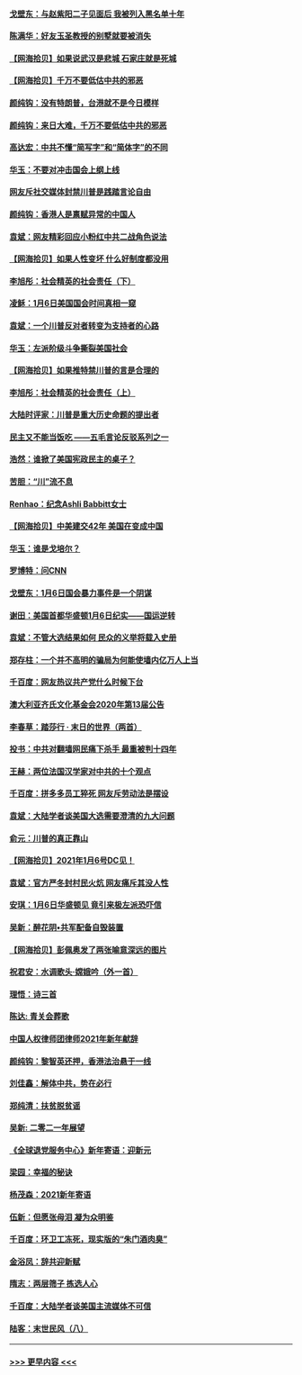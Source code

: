 #### [戈壁东：与赵紫阳二子见面后 我被列入黑名单十年](../pages/nsc993/n12696215.md?t=01190901) 
#### [陈满华：好友玉圣教授的别墅就要被消失](../pages/nsc993/n12695411.md?t=01190901) 
#### [【网海拾贝】如果说武汉是悲城 石家庄就是死城](../pages/nsc993/n12694589.md?t=01190901) 
#### [【网海拾贝】千万不要低估中共的邪恶](../pages/nsc993/n12692771.md?t=01190901) 
#### [颜纯钩：没有特朗普，台港就不是今日模样](../pages/nsc993/n12692678.md?t=01190901) 
#### [颜纯钩：来日大难，千万不要低估中共的邪恶](../pages/nsc993/n12692080.md?t=01190901) 
#### [高达宏：中共不懂“简写字”和“简体字”的不同](../pages/nsc993/n12692068.md?t=01190901) 
#### [华玉：不要对冲击国会上纲上线](../pages/nsc993/n12689948.md?t=01190901) 
#### [网友斥社交媒体封禁川普是践踏言论自由](../pages/nsc993/n12687482.md?t=01190901) 
#### [颜纯钩：香港人是禀赋异常的中国人](../pages/nsc993/n12685142.md?t=01190901) 
#### [袁斌：网友精彩回应小粉红中共二战角色说法](../pages/nsc993/n12684994.md?t=01190901) 
#### [【网海拾贝】如果人性变坏 什么好制度都没用](../pages/nsc993/n12683000.md?t=01190901) 
#### [李旭彤：社会精英的社会责任（下）](../pages/nsc993/n12680604.md?t=01190901) 
#### [凌稣：1月6日美国国会时间真相一窥](../pages/nsc993/n12682780.md?t=01190901) 
#### [袁斌：一个川普反对者转变为支持者的心路](../pages/nsc993/n12682700.md?t=01190901) 
#### [华玉：左派阶级斗争撕裂美国社会](../pages/nsc993/n12681226.md?t=01190901) 
#### [【网海拾贝】如果推特禁川普的言是合理的](../pages/nsc993/n12681232.md?t=01190901) 
#### [李旭彤：社会精英的社会责任（上）](../pages/nsc993/n12680501.md?t=01190901) 
#### [大陆时评家：川普是重大历史命题的提出者](../pages/nsc993/n12679904.md?t=01190901) 
#### [民主又不能当饭吃 ——五毛言论反驳系列之一](../pages/nsc993/n12679877.md?t=01190901) 
#### [浩然：谁掀了美国宪政民主的桌子？](../pages/nsc993/n12679850.md?t=01190901) 
#### [苦胆：“川”流不息](../pages/nsc993/n12678388.md?t=01190901) 
#### [Renhao：纪念Ashli Babbitt女士](../pages/nsc993/n12678359.md?t=01190901) 
#### [【网海拾贝】中美建交42年 美国在变成中国](../pages/nsc993/n12678324.md?t=01190901) 
#### [华玉：谁是戈培尔？](../pages/nsc993/n12677515.md?t=01190901) 
#### [罗博特：问CNN](../pages/nsc993/n12677172.md?t=01190901) 
#### [戈壁东：1月6日国会暴力事件是一个阴谋](../pages/nsc993/n12674639.md?t=01190901) 
#### [谢田：美国首都华盛顿1月6日纪实——国运逆转](../pages/nsc993/n12673190.md?t=01190901) 
#### [袁斌：不管大选结果如何 民众的义举将载入史册](../pages/nsc993/n12672787.md?t=01190901) 
#### [郑存柱：一个并不高明的骗局为何能使墙内亿万人上当](../pages/nsc993/n12671449.md?t=01190901) 
#### [千百度：网友热议共产党什么时候下台](../pages/nsc993/n12670442.md?t=01190901) 
#### [澳大利亚齐氏文化基金会2020年第13届公告](../pages/nsc993/n12670273.md?t=01190901) 
#### [李春草：踏莎行 · 末日的世界（两首）](../pages/nsc993/n12670253.md?t=01190901) 
#### [投书：中共对翻墙网民痛下杀手 最重被判十四年](../pages/nsc993/n12670190.md?t=01190901) 
#### [王赫：两位法国汉学家对中共的十个观点](../pages/nsc993/n12669593.md?t=01190901) 
#### [千百度：拼多多员工猝死 网友斥劳动法是摆设](../pages/nsc993/n12668081.md?t=01190901) 
#### [袁斌：大陆学者谈美国大选需要澄清的九大问题](../pages/nsc993/n12668023.md?t=01190901) 
#### [俞元：川普的真正靠山](../pages/nsc993/n12668000.md?t=01190901) 
#### [【网海拾贝】2021年1月6号DC见！](../pages/nsc993/n12664957.md?t=01190901) 
#### [袁斌：官方严冬封村民火炕 网友痛斥其没人性](../pages/nsc993/n12664882.md?t=01190901) 
#### [安琪：1月6日华盛顿见 竟引来极左派恐吓信](../pages/nsc993/n12664831.md?t=01190901) 
#### [吴新：醉花阴•共军配备自毁装置](../pages/nsc993/n12664766.md?t=01190901) 
#### [【网海拾贝】彭佩奥发了两张喻意深远的图片](../pages/nsc993/n12663515.md?t=01190901) 
#### [祝君安：水调歌头·嫦娥吟（外一首）](../pages/nsc993/n12663345.md?t=01190901) 
#### [理悟：诗三首](../pages/nsc993/n12663334.md?t=01190901) 
#### [陈达: 青关会葬歌](../pages/nsc993/n12663305.md?t=01190901) 
#### [中国人权律师团律师2021年新年献辞](../pages/nsc993/n12661792.md?t=01190901) 
#### [颜纯钩：黎智英还押，香港法治悬于一线](../pages/nsc993/n12661371.md?t=01190901) 
#### [刘佳鑫：解体中共，势在必行](../pages/nsc993/n12661335.md?t=01190901) 
#### [郑纯清：扶贫脱贫谣](../pages/nsc993/n12658729.md?t=01190901) 
#### [吴新: 二零二一年展望](../pages/nsc993/n12658664.md?t=01190901) 
#### [《全球退党服务中心》新年寄语：迎新元](../pages/nsc993/n12658408.md?t=01190901) 
#### [梁园：幸福的秘诀](../pages/nsc993/n12658061.md?t=01190901) 
#### [杨茂森：2021新年寄语](../pages/nsc993/n12658128.md?t=01190901) 
#### [伍新：但愿张母泪 凝为众明鉴](../pages/nsc993/n12656861.md?t=01190901) 
#### [千百度：环卫工冻死，现实版的“朱门酒肉臭”](../pages/nsc993/n12655588.md?t=01190901) 
#### [金浴凤：辞共迎新赋](../pages/nsc993/n12653369.md?t=01190901) 
#### [隋志：两层筛子 拣选人心](../pages/nsc993/n12653341.md?t=01190901) 
#### [千百度：大陆学者谈美国主流媒体不可信](../pages/nsc993/n12651269.md?t=01190901) 
#### [陆客：末世民风（八）](../pages/nsc993/n12648233.md?t=01190901) 

----
#### [ >>> 更早内容 <<< ](../indexes/nsc993-earlier.md)
